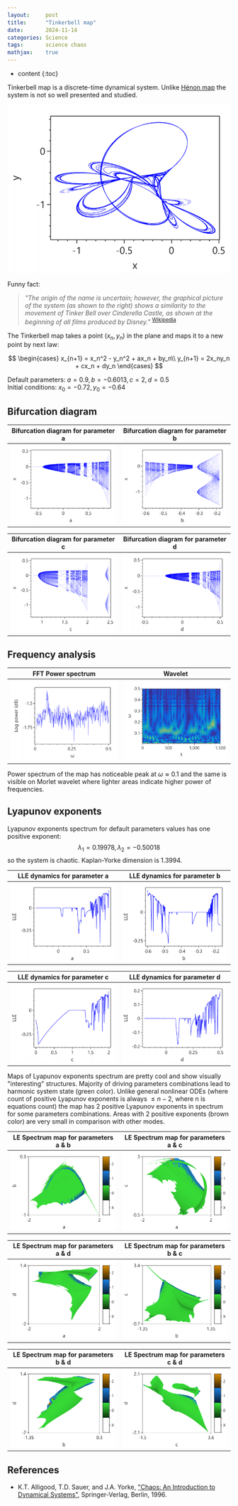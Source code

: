 ```yaml
---
layout:     post
title:      "Tinkerbell map"
date:       2024-11-14
categories: Science
tags:       science chaos
mathjax:    true
---
```


* content
{:toc}

Tinkerbell map is a discrete-time dynamical system. Unlike [Hénon map](2024/09/30/henon-map/) the system is not so well presented and studied.

![Tinkerbell map attractor](/assets/sci-data/tinkerbell_attractor.png)





Funny fact:
 > _"The origin of the name is uncertain; however, the graphical picture of the system (as shown to the right) shows a similarity to the movement of Tinker Bell over Cinderella Castle, as shown at the beginning of all films produced by Disney."_ <sup>[Wikipedia](https://en.wikipedia.org/wiki/Tinkerbell_map)</sup>

The Tinkerbell map takes a point $(x_n, y_n)$ in the plane and maps it to a new point by next law:

$$
\begin{cases}
x_{n+1} = x_n^2 - y_n^2 + ax_n + by_n\\
y_{n+1} = 2x_ny_n + cx_n + dy_n
\end{cases}
$$

Default parameters: $a=0.9, b=-0.6013, c=2, d=0.5$  
Initial conditions: $x_0=-0.72, y_0=-0.64$


## Bifurcation diagram

| Bifurcation diagram for parameter a | Bifurcation diagram for parameter b |
|-------------------------------------|-------------------------------------|
|![](/assets/sci-data/tinkerbell_bifur_a.png)|![](/assets/sci-data/tinkerbell_bifur_b.png)|

| Bifurcation diagram for parameter c | Bifurcation diagram for parameter d |
|-------------------------------------|-------------------------------------|
|![](/assets/sci-data/tinkerbell_bifur_c.png)|![](/assets/sci-data/tinkerbell_bifur_d.png)|

## Frequency analysis

| FFT Power spectrum | Wavelet |
|--------------------|---------|
|![](/assets/sci-data/tinkerbell_fft.png)|![](/assets/sci-data/tinkerbell_wavelet.jpg)|

Power spectrum of the map has noticeable peak at $\omega \approx 0.1$ and the same is visible on Morlet wavelet where lighter areas indicate higher power of frequencies.
 
## Lyapunov exponents
Lyapunov exponents spectrum for default parameters values has one positive exponent: $$λ_1 = 0.19978, λ_2 = −0.50018$$ so the system is chaotic. Kaplan-Yorke dimension is $1.3994$.

| LLE dynamics for parameter a | LLE dynamics for parameter b |
|------------------------------|------------------------------|
|![](/assets/sci-data/tinkerbell_lle_a_magnified.png)|![](/assets/sci-data/tinkerbell_lle_b_magnified.png)|

| LLE dynamics for parameter c | LLE dynamics for parameter d |
|------------------------------|------------------------------|
|![](/assets/sci-data/tinkerbell_lle_c_magnified.png)|![](/assets/sci-data/tinkerbell_lle_d_magnified.png)|

Maps of Lyapunov exponents spectrum are pretty cool and show visually "interesting" structures. Majority of driving parameters combinations lead to harmonic system state (green color). Unlike general nonlinear ODEs (where count of positive Lyapunov exponents is always $\le n - 2$, where n is equations count) the map has 2 positive Lyapunov exponents in spectrum for some parameters combinations. Areas with 2 positive exponents (brown color) are very small in comparison with other modes.

| LE Spectrum map for parameters a & b | LE Spectrum map for parameters a & c |
|------------------------------|------------------------------|
|![](/assets/sci-data/tinkerbell_lyapunov_map_a_b.png)|![](/assets/sci-data/tinkerbell_lyapunov_map_a_c.png)|

| LE Spectrum map for parameters a & d | LE Spectrum map for parameters b & c |
|------------------------------|------------------------------|
|![](/assets/sci-data/tinkerbell_lyapunov_map_a_d.png)|![](/assets/sci-data/tinkerbell_lyapunov_map_b_c.png)|

| LE Spectrum map for parameters b & d | LE Spectrum map for parameters c & d |
|------------------------------|------------------------------|
|![](/assets/sci-data/tinkerbell_lyapunov_map_b_d.png)|![](/assets/sci-data/tinkerbell_lyapunov_map_c_d.png)|

## References

 - K.T. Alligood, T.D. Sauer, and J.A. Yorke, ["Chaos: An Introduction to Dynamical Systems"](https://link.springer.com/book/10.1007/b97589), Springer-Verlag, Berlin, 1996.